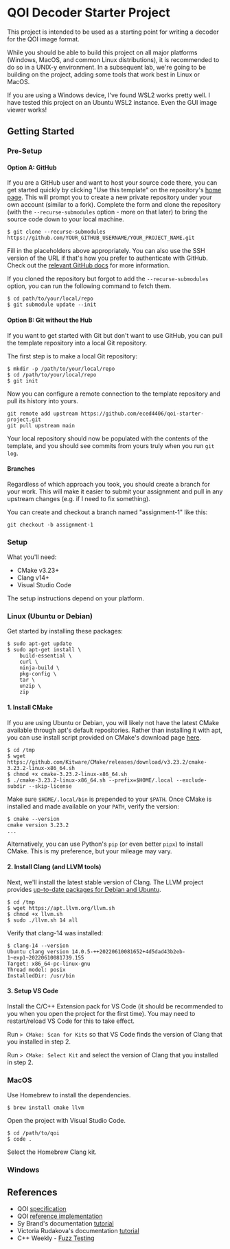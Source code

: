 # QOI Decoder Starter Project

This project is intended to be used as a starting point for writing a decoder for the QOI image format.

While you should be able to build this project on all major platforms (Windows, MacOS, and common Linux distributions), it is recommended to do so in a UNIX-y environment.
In a subsequent lab, we're going to be building on the project, adding some tools that work best in Linux or MacOS.

If you are using a Windows device, I've found WSL2 works pretty well.
I have tested this project on an Ubuntu WSL2 instance.
Even the GUI image viewer works!

## Getting Started

### Pre-Setup

#### Option A: GitHub

If you are a GitHub user and want to host your source code there, you can get started quickly by clicking "Use this template" on the repository's [home page](https://github.com/eced4406/qoi-starter-project).
This will prompt you to create a new private repository under your own account (similar to a fork).
Complete the form and clone the repository (with the `--recurse-submodules` option - more on that later) to bring the source code down to your local machine.

```
$ git clone --recurse-submodules https://github.com/YOUR_GITHUB_USERNAME/YOUR_PROJECT_NAME.git 
```

Fill in the placeholders above appropriately.
You can also use the SSH version of the URL if that's how you prefer to authenticate with GitHub.
Check out the [relevant GitHub docs](https://docs.github.com/en/authentication/keeping-your-account-and-data-secure/about-authentication-to-github#authenticating-with-the-command-line) for more information.

If you cloned the repository but forgot to add the `--recurse-submodules` option, you can run the following command to fetch them.
```
$ cd path/to/your/local/repo
$ git submodule update --init
```

#### Option B: Git without the Hub

If you want to get started with Git but don't want to use GitHub, you can pull the template repository into a local Git repository.

The first step is to make a local Git repository:
```
$ mkdir -p /path/to/your/local/repo
$ cd /path/to/your/local/repo
$ git init
```

Now you can configure a remote connection to the template repository and pull its history into yours.
```
git remote add upstream https://github.com/eced4406/qoi-starter-project.git
git pull upstream main
```

Your local repository should now be populated with the contents of the template, and you should see commits from yours truly when you run `git log`.

#### Branches

Regardless of which approach you took, you should create a branch for your work.
This will make it easier to submit your assignment and pull in any upstream changes (e.g. if I need to fix something).

You can create and checkout a branch named "assignment-1" like this:
```
git checkout -b assignment-1
```

### Setup

What you'll need:
- CMake v3.23+
- Clang v14+
- Visual Studio Code

The setup instructions depend on your platform.

### Linux (Ubuntu or Debian)

Get started by installing these packages:

```
$ sudo apt-get update
$ sudo apt-get install \
    build-essential \
    curl \
    ninja-build \
    pkg-config \
    tar \
    unzip \
    zip
```


#### 1. Install CMake

If you are using Ubuntu or Debian, you will likely not have the latest CMake available through apt's default repositories.
Rather than installing it with apt, you can use install script provided on CMake's download page [here](https://cmake.org/download/).

```
$ cd /tmp
$ wget https://github.com/Kitware/CMake/releases/download/v3.23.2/cmake-3.23.2-linux-x86_64.sh
$ chmod +x cmake-3.23.2-linux-x86_64.sh
$ ./cmake-3.23.2-linux-x86_64.sh --prefix=$HOME/.local --exclude-subdir --skip-license
```

Make sure `$HOME/.local/bin` is prepended to your `$PATH`.
Once CMake is installed and made available on your `PATH`, verify the version:

```
$ cmake --version
cmake version 3.23.2
...
```

Alternatively, you can use Python's `pip` (or even better `pipx`) to install CMake.
This is my preference, but your mileage may vary.
#### 2. Install Clang (and LLVM tools)

Next, we'll install the latest stable version of Clang. The LLVM project provides [up-to-date packages for Debian and Ubuntu](https://apt.llvm.org/).

```
$ cd /tmp
$ wget https://apt.llvm.org/llvm.sh
$ chmod +x llvm.sh
$ sudo ./llvm.sh 14 all
```

Verify that clang-14 was installed:

```
$ clang-14 --version
Ubuntu clang version 14.0.5-++20220610081652+4d5dad43b2eb-1~exp1~20220610081739.155
Target: x86_64-pc-linux-gnu
Thread model: posix
InstalledDir: /usr/bin
```

#### 3. Setup VS Code

Install the C/C++ Extension pack for VS Code (it should be recommended to you when you open the project for the first time).
You may need to restart/reload VS Code for this to take effect.

Run `> CMake: Scan for Kits` so that VS Code finds the version of Clang that you installed in step 2.

Run `> CMake: Select Kit` and select the version of Clang that you installed in step 2.
### MacOS

Use Homebrew to install the dependencies.

```
$ brew install cmake llvm
```

Open the project with Visual Studio Code.

```
$ cd /path/to/qoi
$ code .
```

Select the Homebrew Clang kit.

### Windows

## References

- QOI [specification](https://qoiformat.org/qoi-specification.pdf)
- QOI [reference implementation](https://github.com/phoboslab/qoi)
- Sy Brand's documentation [tutorial](https://devblogs.microsoft.com/cppblog/clear-functional-c-documentation-with-sphinx-breathe-doxygen-cmake/)
- Victoria Rudakova's documentation [tutorial](https://vicrucann.github.io/tutorials/quick-cmake-doxygen/)
- C++ Weekly - [Fuzz Testing](https://www.youtube.com/watch?v=gO0KBoqkOoU)
